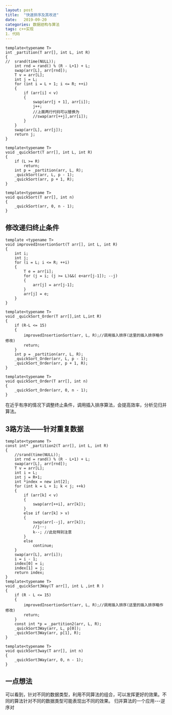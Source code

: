 ```yaml
---
layout: post
title:  "快速排序及其改进"
date:   2019-09-20 
categories: 数据结构与算法
tags: c++实现
1. 代码
---
```

    template<typename T>
    int _partition(T arr[], int L, int R)
    {
    //	srand(time(NULL));
    	int	rnd = rand() % (R - L+1) + L;
    	swap(arr[L], arr[rnd]);
    	T v = arr[L];
    	int j = L;
    	for (int i = L + 1; i <= R; ++i)
    	{
    		if (arr[i] < v)
    		{
    			swap(arr[j + 1], arr[i]);
    			j++;
    			//上面两行代码可以替换为
    			//swap(arr[++j],arr[i]);
    		}
    	}
    	swap(arr[L], arr[j]);
    	return j;
    }
    
    template<typename T>
    void _quickSort(T arr[], int L, int R)
    {
    	if (L >= R)
    		return;
    	int p = _partition(arr, L, R);
    	_quickSort(arr, L, p - 1);
    	_quickSort(arr, p + 1, R);
    }
    
    template<typename T>
    void quickSort(T arr[], int n)
    {
    	_quickSort(arr, 0, n - 1);
    }

修改递归终止条件
---
    template <typename T>
    void improvedInsertionSort(T arr[], int L, int R)
    {
    	int i;
    	int j;
    	for (i = L; i <= R; ++i)
    	{
    		T e = arr[i];
    		for (j = i; (j >= L)&&( e<arr[j-1]); --j)
    		{
    			arr[j] = arr[j-1];
    		}
    		arr[j] = e;
    	}
    }
    
    template<typename T>
    void _quickSort_Order(T arr[],int L,int R)
    {
    	if (R-L <= 15)
    	{
    		improvedInsertionSort(arr, L, R);//调用插入排序(这里的插入排序略作修改)
    		return;
    	}
    	int p = _partition(arr, L, R);
    	_quickSort_Order(arr, L, p - 1);
    	_quickSort_Order(arr, p + 1, R);
    }
    
    template<typename T>
    void quickSort_Order(T arr[], int n)
    {
    	_quickSort_Order(arr, 0, n - 1);
    }  

在近乎有序的情况下调整终止条件，调用插入排序算法，会提高效率，分析见归并算法。

3路方法——针对重复数据
---
    template<typename T>
    const int* _partition2(T arr[], int L, int R)
    {
    	//srand(time(NULL));
    	int	rnd = rand() % (R - L+1) + L;
    	swap(arr[L], arr[rnd]);
    	T v = arr[L];
    	int i = L;
    	int j = R+1;
    	int *index = new int[2];
    	for (int k = L + 1; k < j; ++k)
    	{
    		if (arr[k] < v)
    		{
    			swap(arr[++i], arr[k]);
    		}
    		else if (arr[k] > v)
    		{
    			swap(arr[--j], arr[k]);
    			//j--;
    			k--; //此处特别注意
    		}
    		else
    			continue;
    	}
    	swap(arr[L], arr[i]);
    	i = i - 1;
    	index[0] = i;
    	index[1] = j;
    	return index;
    }
    template<typename T>
    void _quickSort3Way(T arr[], int L ,int R )
    {
    	if (R - L <= 15)
    	{
    		improvedInsertionSort(arr, L, R);//调用插入排序(这里的插入排序略作修改)
    		return;
    	}
    	const int *p = _partition2(arr, L, R);
    	_quickSort3Way(arr, L, p[0]);
    	_quickSort3Way(arr, p[1], R);
    }
    
    template<typename T>
    void quickSort3way(T arr[], int n)
    {
    	_quickSort3Way(arr, 0, n - 1);
    }
    




    
一点想法
---
可以看到，针对不同的数据类型，利用不同算法的组合，可以发挥更好的效果。不同的算法针对不同的数据类型可能表现出不同的效果。
归并算法的一个应用---逆序对



